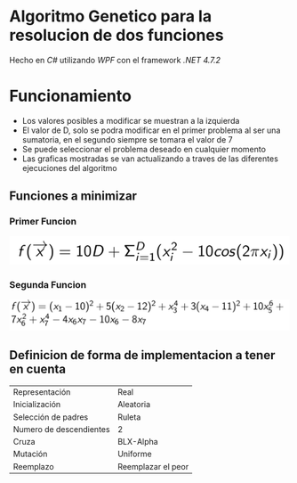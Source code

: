# Algoritmo Genetico para la resolucion de dos funciones
Hecho en *C#* utilizando *WPF* con el framework *.NET 4.7.2*


# Funcionamiento
- Los valores posibles a modificar se muestran a la izquierda
- El valor de D, solo se podra modificar en el primer problema al ser una sumatoria, en el segundo siempre se tomara el valor de 7
- Se puede seleccionar el problema deseado en cualquier momento
- Las graficas mostradas se van actualizando a traves de las diferentes ejecuciones del algoritmo

## Funciones a minimizar
### Primer Funcion
![alt text](https://github.com/davisbd100/Genetic/blob/master/Resources/FirstFunction.PNG "Logo Title Text 1")
### Segunda Funcion
![alt text](https://github.com/davisbd100/Genetic/blob/master/Resources/SecondFunction.PNG "Logo Title Text 1")


## Definicion de forma de implementacion a tener en cuenta

|                          |                                                     |
|--------------------------|-----------------------------------------------------|
| Representación           | Real                                                |
| Inicialización           | Aleatoria                                           |
| Selección de padres      | Ruleta                                              |
| Numero de descendientes  | 2                                                   |
| Cruza                    | BLX-Alpha                                           |
| Mutación                 | Uniforme                                            |
| Reemplazo                | Reemplazar el peor                                  |